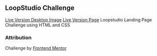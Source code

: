 ## LoopStudio Challenge
[Live Version Desktop Image](https://i.imgur.com/diZ4bIB.png)
[Live Version Page](https://landing-page-loopstudio.netlify.app/)
Loopstudio Landing Page Challenge using HTML and CSS

### Attribution

Challenge by [Frontend Mentor](https://www.frontendmentor.io/challenges/loopstudios-landing-page-N88J5Onjw)
